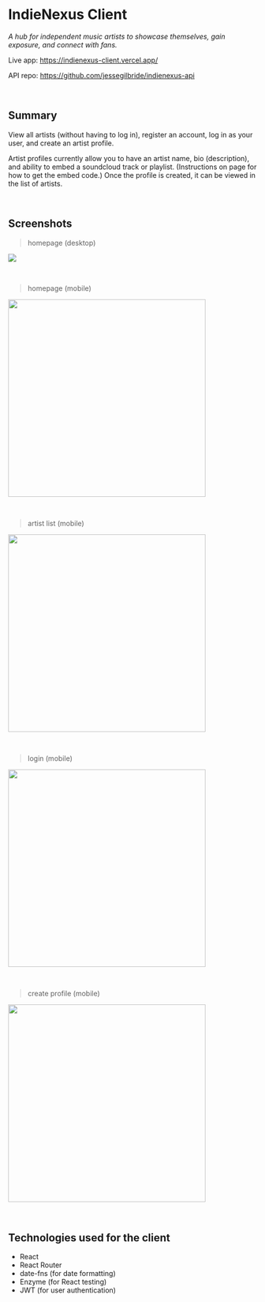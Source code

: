 # IndieNexus Client
_A hub for independent music artists to showcase themselves, gain exposure, and connect with fans._

Live app: https://indienexus-client.vercel.app/

API repo: https://github.com/jessegilbride/indienexus-api

&nbsp;

## Summary
View all artists (without having to log in), register an account, log in as your user, and create an artist profile.

Artist profiles currently allow you to have an artist name, bio (description), and ability to embed a soundcloud track or playlist. (Instructions on page for how to get the embed code.) Once the profile is created, it can be viewed in the list of artists.

&nbsp;

## Screenshots

> homepage (desktop)
<img src='https://github.com/jessegilbride/indienexus-client/blob/master/screenshots/IndieNexus-homepage-desktop.jpeg?raw=true' width='' />

&nbsp;

> homepage (mobile)
<img src='https://github.com/jessegilbride/indienexus-client/blob/master/screenshots/IndieNexus-homepage-mobile.jpeg?raw=true' width='400px' />

&nbsp;

> artist list (mobile)
<img src='https://github.com/jessegilbride/indienexus-client/blob/master/screenshots/IndieNexus-artist-list-mobile.jpeg?raw=true' width='400px' />
<!-- > artist list (mobile) -->

&nbsp;

> login (mobile)
<img src='https://github.com/jessegilbride/indienexus-client/blob/master/screenshots/IndieNexus-login-mobile.jpeg?raw=true' width='400px' />
<!-- <p>login (mobile)</p> -->

&nbsp;

> create profile (mobile)
<img src='https://github.com/jessegilbride/indienexus-client/blob/master/screenshots/IndieNexus-create-profile-mobile.jpeg?raw=true' width='400px' />

&nbsp;

## Technologies used for the client

* React
* React Router
* date-fns (for date formatting)
* Enzyme (for React testing)
* JWT (for user authentication)
